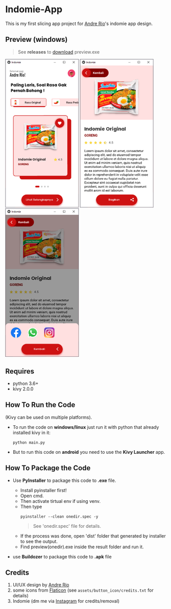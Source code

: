 # Indomie-App
This is my first slicing app project for [Andre Rio](https://github.com/andregans)'s indomie app design.

## Preview (windows)
> See <b>releases</b> to [download](https://github.com/sakku116/indomie-app/releases) preview.exe

<img src="/preview/image.PNG" alt="drawing" width="230"/> <img src="/preview/image2.PNG" alt="drawing" width="230"/> <img src="/preview/image3.PNG" alt="drawing" width="230"/>
## Requires
- python 3.6+
- kivy 2.0.0

## How To Run the Code
(Kivy can be used on multiple platforms).

- To run the code on <b>windows/linux</b> just run it with python that already installed kivy in it:
  ``` 
  python main.py
  ```
  
- But to run this code on <b>android</b> you need to use the <b>Kivy Launcher</b> app.

## How To Package the Code
- Use <b>PyInstaller</b> to package this code to <b>.exe</b> file. 
  * Install pyinstaller first!
  * Open cmd.
  * Then activate tirtual env if using venv.
  * Then type
    ```
    pyinstaller --clean onedir.spec -y
    ```
    > See 'onedir.spec' file for details.
  * If the process was done, open 'dist' folder that generated by installer to see the output.
  * Find preview(onedir).exe inside the result folder and run it.

- use <b>Buildozer</b> to package this code to <b>.apk</b> file
  
## Credits
1. UI/UX design by [Andre Rio](https://github.com/andregans)
2. some icons from [Flaticon](https://www.flaticon.com/) (see `assets/button_icon/credits.txt` for details)
3. Indomie
(dm me via [Instagram](https://www.instagram.com/sakku_116/) for credits/removal)


